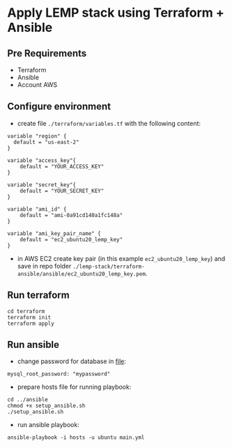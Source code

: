 # Apply LEMP stack using Terraform + Ansible

## Pre Requirements
- Terraform
- Ansible
- Account AWS
  
## Configure environment
- create file `./terraform/variables.tf` with the following content:
```
variable "region" {
  default = "us-east-2"
}

variable "access_key"{
    default = "YOUR_ACCESS_KEY"
}

variable "secret_key"{
    default = "YOUR_SECRET_KEY"
}

variable "ami_id" {
    default = "ami-0a91cd140a1fc148a"
}

variable "ami_key_pair_name" {
    default = "ec2_ubuntu20_lemp_key"
}
```
- in AWS EC2 create key pair (in this example `ec2_ubuntu20_lemp_key`) and save in repo folder `./lemp-stack/terraform-ansible/ansible/ec2_ubuntu20_lemp_key.pem`.

## Run terraform
```
cd terraform
terraform init
terraform apply
```

## Run ansible
- change password for database in [file](https://github.com/Vetal-V/lemp-stack/blob/main/terraform-ansible-separately/ansible/group_vars/all/all_vars.yml):
```
mysql_root_password: "mypassword"
```

- prepare hosts file for running playbook:
```
cd ../ansible
chmod +x setup_ansible.sh
./setup_ansible.sh
```

- run ansible playbook:
```
ansible-playbook -i hosts -u ubuntu main.yml
```
